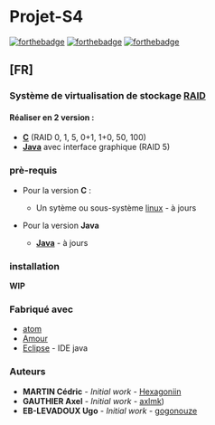 # Projet-S4
[![forthebadge](https://forthebadge.com/images/badges/built-with-love.svg)](https://forthebadge.com)
[![forthebadge](https://forthebadge.com/images/badges/made-with-c.svg)](https://forthebadge.com)
[![forthebadge](https://forthebadge.com/images/badges/made-with-java.svg)](https://forthebadge.com)
## [FR]

### Système de virtualisation de stockage [RAID](https://fr.wikipedia.org/wiki/RAID_(informatique))
#### Réaliser en 2 version :
* **[C](https://fr.wikipedia.org/wiki/C_(langage))** (RAID 0, 1, 5, 0+1, 1+0, 50, 100) 
* **[Java](https://fr.wikipedia.org/wiki/Java_(langage))** avec interface graphique (RAID 5)

### prè-requis
* Pour la version **C** :
  - Un sytème ou sous-système [linux](https://fr.wikipedia.org/wiki/Linux) - à jours
  
* Pour la version **Java**
  - **[Java](https://www.java.com/fr/)** - à jours
  
### installation 
**WIP**

### Fabriqué avec

* [atom](https://atom.io/)
* [Amour](https://fr.wikipedia.org/wiki/Amour)
* [Eclipse](https://www.eclipse.org) - IDE java


### Auteurs
* **MARTIN Cédric** - *Initial work* - [Hexagoniin](https://github.com/HexagoNiin)
* **GAUTHIER Axel** - *Initial work* - [axlmk](https://github.com/axlmk))
* **EB-LEVADOUX Ugo** - *Initial work* - [gogonouze](https://github.com/gogonouze)
